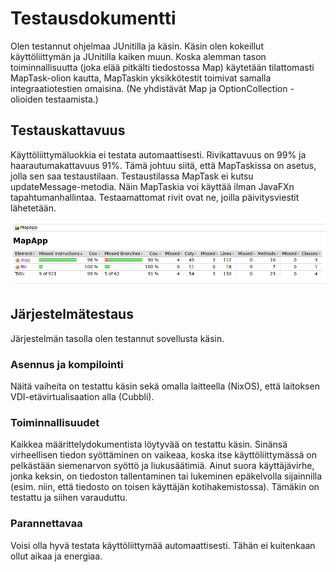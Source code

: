 # Testausdokumentti

Olen testannut ohjelmaa JUnitilla ja käsin. Käsin olen kokeillut käyttöliittymän ja JUnitilla kaiken muun. Koska alemman tason toiminnallisuutta (joka elää pitkälti tiedostossa Map) käytetään tilattomasti MapTask-olion kautta, MapTaskin yksikkötestit toimivat samalla integraatiotestien omaisina. (Ne yhdistävät Map ja OptionCollection -olioiden testaamista.)

## Testauskattavuus

Käyttöliittymäluokkia ei testata automaattisesti. Rivikattavuus on 99% ja haarautumakattavuus 91%. Tämä johtuu siitä, että MapTaskissa on asetus, jolla sen saa testaustilaan. Testaustilassa MapTask ei kutsu updateMessage-metodia. Näin MapTaskia voi käyttää ilman JavaFXn tapahtumanhallintaa. Testaamattomat rivit ovat ne, joilla päivitysviestit lähetetään.

![Kattavuuskuva](kattavuus.png)

## Järjestelmätestaus

Järjestelmän tasolla olen testannut sovellusta käsin.

### Asennus ja kompilointi

Näitä vaiheita on testattu käsin sekä omalla laitteella (NixOS), että laitoksen VDI-etävirtualisaation alla (Cubbli).

### Toiminnallisuudet

Kaikkea määrittelydokumentista löytyvää on testattu käsin. Sinänsä virheellisen tiedon syöttäminen on vaikeaa, koska itse käyttöliittymässä on pelkästään siemenarvon syöttö ja liukusäätimiä. Ainut suora käyttäjävirhe, jonka keksin, on tiedoston tallentaminen tai lukeminen epäkelvolla sijainnilla (esim. niin, että tiedosto on toisen käyttäjän kotihakemistossa). Tämäkin on testattu ja siihen varauduttu.

### Parannettavaa

Voisi olla hyvä testata käyttöliittymää automaattisesti. Tähän ei kuitenkaan ollut aikaa ja energiaa.
